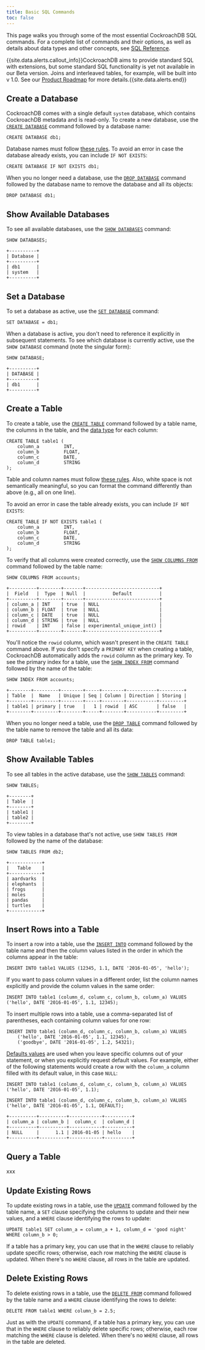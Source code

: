 ```yaml
---
title: Basic SQL Commands
toc: false
---
```


This page walks you through some of the most essential CockroachDB SQL commands. For a complete list of commands and their options, as well as details about data types and other concepts, see [SQL Reference](/sql-reference.html).

{{site.data.alerts.callout_info}}CockroachDB aims to provide standard SQL with extensions, but some standard SQL functionality is yet not available in our Beta version. Joins and interleaved tables, for example, will be built into v 1.0. See our <a href="https://github.com/cockroachdb/cockroach/issues/2132">Product Roadmap</a> for more details.{{site.data.alerts.end}}    

## Create a Database

CockroachDB comes with a single default `system` database, which contains CockroachDB metadata and is read-only. To create a new database, use the [`CREATE DATABASE`](/create-database.html) command followed by a database name:

```postgres
CREATE DATABASE db1;
```

Database names must follow [these rules](/identifiers.html). To avoid an error in case the database already exists, you can include `IF NOT EXISTS`:

```postgres
CREATE DATABASE IF NOT EXISTS db1;
```

When you no longer need a database, use the [`DROP DATABASE`](/drop-database.html) command followed by the database name to remove the database and all its objects:

```postgres
DROP DATABASE db1;
```

## Show Available Databases

To see all available databases, use the [`SHOW DATABASES`](show-databases.html) command:

```postgres
SHOW DATABASES;
```
```
+----------+
| Database |
+----------+
| db1      |
| system   |
+----------+
```

## Set a Database

To set a database as active, use the [`SET DATABASE`](/set-database.html) command:

```postgres
SET DATABASE = db1;
```

When a database is active, you don't need to reference it explicitly in subsequent statements. To see which database is currently active, use the `SHOW DATABASE` command (note the singular form):

```postgres
SHOW DATABASE;
```
```
+----------+
| DATABASE |
+----------+
| db1      |
+----------+
```

## Create a Table

To create a table, use the [`CREATE TABLE`](/create-table.html) command followed by a table name, the columns in the table, and the [data type](/data-types.html) for each column:

```postgres
CREATE TABLE table1 (
    column_a         INT,
    column_b         FLOAT,
    column_c         DATE,
    column_d         STRING
);
```

Table and column names must follow [these rules](/identifiers.html). Also, white space is not semantically meaningful, so you can format the command differently than above (e.g., all on one line).

To avoid an error in case the table already exists, you can include `IF NOT EXISTS`:

```postgres
CREATE TABLE IF NOT EXISTS table1 (
    column_a         INT,
    column_b         FLOAT,
    column_c         DATE,
    column_d         STRING
);
```

To verify that all columns were created correctly, use the [`SHOW COLUMNS FROM`](/show-columns.html) command followed by the table name:

```postgres
SHOW COLUMNS FROM accounts;
```
```
+----------+--------+-------+---------------------------+
|  Field   |  Type  | Null  |          Default          |
+----------+--------+-------+---------------------------+
| column_a | INT    | true  | NULL                      |
| column_b | FLOAT  | true  | NULL                      |
| column_c | DATE   | true  | NULL                      |
| column_d | STRING | true  | NULL                      |
| rowid    | INT    | false | experimental_unique_int() |
+----------+--------+-------+---------------------------+
```

You'll notice the `rowid` column, which wasn't present in the `CREATE TABLE` command above. If you don't specify a `PRIMARY KEY` when creating a table, CockroachDB automatically adds the `rowid` column as the primary key. To see the primary index for a table, use the [`SHOW INDEX FROM`](/show-index.html) command followed by the name of the table:

```postgres
SHOW INDEX FROM accounts;
```
```
+--------+---------+--------+-----+--------+-----------+---------+
| Table  |  Name   | Unique | Seq | Column | Direction | Storing |
+--------+---------+--------+-----+--------+-----------+---------+
| table1 | primary | true   |   1 | rowid  | ASC       | false   |
+--------+---------+--------+-----+--------+-----------+---------+
```

When you no longer need a table, use the [`DROP TABLE`](/drop-table.html) command followed by the table name to remove the table and all its data:

```postgres
DROP TABLE table1;
```

## Show Available Tables

To see all tables in the active database, use the [`SHOW TABLES`](/show-tables.html) command:

```postgres
SHOW TABLES;
```
```
+--------+
| Table  |
+--------+
| table1 |
| table2 |
+--------+
```

To view tables in a database that's not active, use `SHOW TABLES FROM` followed by the name of the database:

```postgres
SHOW TABLES FROM db2;
```
```
+------------+
|   Table    |
+------------+
| aardvarks  |
| elephants  |
| frogs      |
| moles      |
| pandas     |
| turtles    |
+------------+
```

## Insert Rows into a Table

To insert a row into a table, use the [`INSERT INTO`](/insert.html) command followed by the table name and then the column values listed in the order in which the columns appear in the table:

```postgres
INSERT INTO table1 VALUES (12345, 1.1, DATE '2016-01-05', 'hello');
```

If you want to pass column values in a different order, list the column names explicitly and provide the column values in the same order:

```postgres
INSERT INTO table1 (column_d, column_c, column_b, column_a) VALUES ('hello', DATE '2016-01-05', 1.1, 12345);
```

To insert multiple rows into a table, use a comma-separated list of parentheses, each containing column values for one row:

```postgres
INSERT INTO table1 (column_d, column_c, column_b, column_a) VALUES 
    ('hello', DATE '2016-01-05', 1.1, 12345),
    ('goodbye', DATE '2016-01-05', 1.2, 54321);
```

[Defaults values](/default-values.html) are used when you leave specific columns out of your statement, or when you explicitly request default values. For example, either of the following statements would create a row with the `column_a` column filled with its default value, in this case `NULL`:

```postgres
INSERT INTO table1 (column_d, column_c, column_b, column_a) VALUES ('hello', DATE '2016-01-05', 1.1);

INSERT INTO table1 (column_d, column_c, column_b, column_a) VALUES ('hello', DATE '2016-01-05', 1.1, DEFAULT);
```
```
+----------+----------+------------+----------+
| column_a | column_b |  column_c  | column_d |
+----------+----------+------------+----------+
| NULL     |      1.1 | 2016-01-05 | hello    |
+----------+----------+------------+----------+
```

## Query a Table

xxx

## Update Existing Rows

To update existing rows in a table, use the [`UPDATE`](/update.html) command followed by the table name, a `SET` clause specifying the columns to update and their new values, and a `WHERE` clause identifying the rows to update:

```postgres
UPDATE table1 SET column_a = column_a + 1, column_d = 'good night' WHERE column_b > 0;
```

If a table has a primary key, you can use that in the `WHERE` clause to reliably update specific rows; otherwise, each row matching the `WHERE` clause is updated. When there's no `WHERE` clause, all rows in the table are updated. 

## Delete Existing Rows

To delete existing rows in a table, use the [`DELETE FROM`](/delete.md) command followed by the table name and a `WHERE` clause identifying the rows to delete: 

```postgres
DELETE FROM table1 WHERE column_b = 2.5;
```

Just as with the `UPDATE` command, if a table has a primary key, you can use that in the `WHERE` clause to reliably delete specific rows; otherwise, each row matching the `WHERE` clause is deleted. When there's no `WHERE` clause, all rows in the table are deleted. 